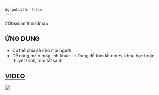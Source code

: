 ```yaml
---
dg-publish: false
---
```

#Obsidian #mindmap


## ỨNG DUNG
- Có thể chia sẻ cho mọi người
- Dễ dàng mở ở máy tính khác
--> Dùng để tóm tắt notes, khóa học hoặc thuyết trình, tóm tắt sách
## [VIDEO](https://www.facebook.com/groups/219067851029823/posts/330044483265492/) 

![](https://i.imgur.com/5IUb938.png)
